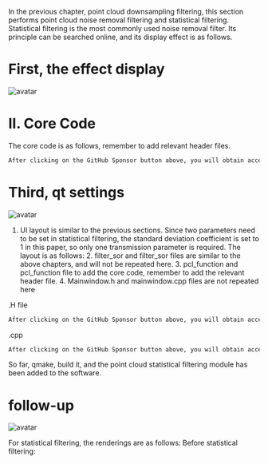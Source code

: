 In the previous chapter, point cloud downsampling filtering, this section performs point cloud noise removal filtering and statistical filtering. Statistical filtering is the most commonly used noise removal filter. Its principle can be searched online, and its display effect is as follows. 

#  First, the effect display 

![avatar]( a090e9d066f64497950d0fd49e4fd262.gif) 

#  II. Core Code 

The core code is as follows, remember to add relevant header files. 

 ```python  
After clicking on the GitHub Sponsor button above, you will obtain access permissions to my private code repository ( https://github.com/slowlon/my_code_bar ) to view this blog code. By searching the code number of this blog, you can find the code you need, code number is: 2024020309573741767
 ```  
#  Third, qt settings 

![avatar]( dcc65498066b4ba9827c99eac83e1b4d.png) 

 1. UI layout is similar to the previous sections. Since two parameters need to be set in statistical filtering, the standard deviation coefficient is set to 1 in this paper, so only one transmission parameter is required. The layout is as follows: 2. filter_sor and filter_sor files are similar to the above chapters, and will not be repeated here. 3. pcl_function and pcl_function file to add the core code, remember to add the relevant header file. 4. Mainwindow.h and mainwindow.cpp files are not repeated here 

.H file 

 ```python  
After clicking on the GitHub Sponsor button above, you will obtain access permissions to my private code repository ( https://github.com/slowlon/my_code_bar ) to view this blog code. By searching the code number of this blog, you can find the code you need, code number is: 2024020309573741767
 ```  
.cpp 

 ```python  
After clicking on the GitHub Sponsor button above, you will obtain access permissions to my private code repository ( https://github.com/slowlon/my_code_bar ) to view this blog code. By searching the code number of this blog, you can find the code you need, code number is: 2024020309573741767
 ```  
So far, qmake, build it, and the point cloud statistical filtering module has been added to the software. 

#  follow-up 

![avatar]( 9894970d7f9740699dabc3acff34dfe4.png) 

 For statistical filtering, the renderings are as follows: Before statistical filtering:   

